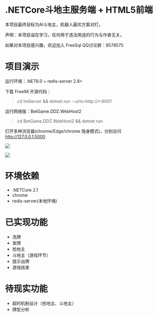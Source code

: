 # .NETCore斗地主服务端 + HTML5前端

本项目最终目标为AI斗地主，机器人最优方案对打。

声明：本项目谥在学习，任何用于违法用途的行为与作者无关。

如果对本项目感兴趣，欢迎加入 FreeSql QQ讨论群：8578575

# 项目演示

运行环境：.NET6.0 + redis-server 2.8+

下载 FreeIM 开源代码：

> cd ImServer && dotnet run --urls=http://*:6001

运行网络版：BetGame.DDZ.WebHost2

> cd BetGame.DDZ.WebHost2 && dotnet run

打开多种浏览器(chrome/Edge/chrome 隐身模式)，分别访问 http://127.0.0.1:5000

![](001.png)

![](003.png)

# 环境依赖

* .NETCore 2.1
* chrome
* redis-server(本地环境)

# 已实现功能

* 洗牌
* 发牌
* 抢地主
* 斗地主（游戏环节）
* 提示出牌
* 游戏结束

# 待现实功能

* 超时机制设计（抢地主、斗地主）
* 牌型分析
